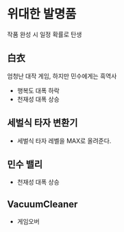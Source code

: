 위대한 발명품
====

작품 완성 시 일정 확률로 탄생

白衣
----
엄청난 대작 게임, 하지만 민수에게는 흑역사
* 행복도 대폭 하락
* 천재성 대폭 상승

세벌식 타자 변환기
----
* 세벌식 타자 레벨을 MAX로 올려준다.

민수 밸리
----
* 천재성 대폭 상승

VacuumCleaner
----
* 게임오버
